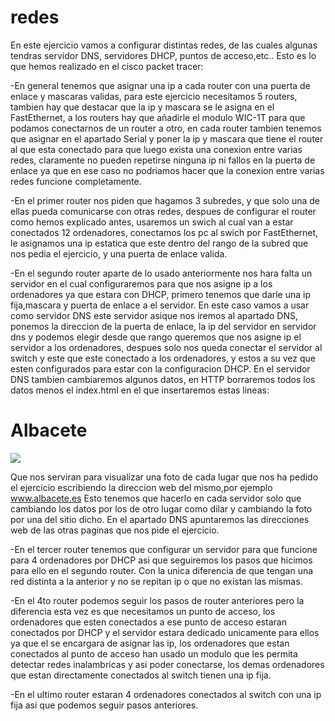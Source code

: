 # redes
En este ejercicio vamos a configurar distintas redes, de las cuales algunas tendras servidor DNS, servidores DHCP, puntos de acceso,etc.. Esto es lo que hemos realizado en el cisco packet tracer:

-En general tenemos que asignar una ip a cada router con una puerta de enlace y mascaras validas, para este ejercicio necesitamos 5 routers, tambien hay que destacar que la ip y mascara se le asigna en el FastEthernet, a los routers hay que añadirle el modulo WIC-1T para que podamos conectarnos de un router a otro, en cada router tambien tenemos que asignar en el apartado Serial y poner la ip y mascara que tiene el router al que esta conectado para que luego exista una conexion entre varias redes, claramente no pueden repetirse ninguna ip ni fallos en la puerta de enlace ya que en ese caso no podriamos hacer que la conexion entre varias redes funcione completamente.

-En el primer router nos piden que hagamos 3 subredes, y que solo una de ellas pueda comunicarse con otras redes, despues de configurar el router como hemos explicado antes, usaremos un swich al cual van a estar conectados 12 ordenadores, conectamos los pc al swich por FastEthernet, le asignamos una ip estatica que este dentro del rango de la subred que nos pedia el ejercicio, y una puerta de enlace valida.

-En el segundo router aparte de lo usado anteriormente nos hara falta un servidor en el cual configuraremos para que nos asigne ip a los ordenadores ya que estara con DHCP, primero tenemos que darle una ip fija,mascara y puerta de enlace a el servidor. En este caso vamos a usar como servidor DNS este servidor asique nos iremos al apartado DNS, ponemos la direccion de la puerta de enlace, la ip del servidor en servidor dns y podemos elegir desde que rango queremos que nos asigne ip el servidor a los ordenadores, despues solo nos queda conectar el servidor al switch y este que este conectado a los ordenadores, y estos a su vez que esten configurados para estar con la configuracion DHCP. En el servidor DNS tambien cambiaremos algunos datos, en HTTP borraremos todos los datos menos el index.html en el que insertaremos estas lineas:

<html>
<head>
</head>
<body>
	<p align="center">
		<h1>Albacete</h1>
		<img src="albacete.jpg"/>
	<p/>
<body/>
<html/>

Que nos serviran para visualizar una foto de cada lugar que nos ha pedido el ejercicio escribiendo la direccion web del mismo,por ejemplo www.albacete.es Esto tenemos que hacerlo en cada servidor solo que cambiando los datos por los de otro lugar como dilar y cambiando la foto por una del sitio dicho.
En el apartado DNS apuntaremos las direcciones web de las otras paginas que nos pide el ejercicio.

-En el tercer router tenemos que configurar un servidor para que funcione para 4 ordenadores por DHCP asi que seguiremos los pasos que hicimos para ello en el segundo router. Con la unica diferencia de que tengan una red distinta a la anterior y no se repitan ip o que no existan las mismas.

-En el 4to router podemos seguir los pasos de router anteriores pero la diferencia esta vez es que necesitamos un punto de acceso, los ordenadores que esten conectados a ese punto de acceso estaran conectados por DHCP y el servidor estara dedicado unicamente para ellos ya que el se encargara de asignar las ip, los ordenadores que estan conectados al punto de acceso han usado un modulo que les permita detectar redes inalambricas y asi poder conectarse, los demas ordenadores que estan directamente conectados al switch tienen una ip fija.

-En el ultimo router estaran 4 ordenadores conectados al switch con una ip fija asi que podemos seguir pasos anteriores.

